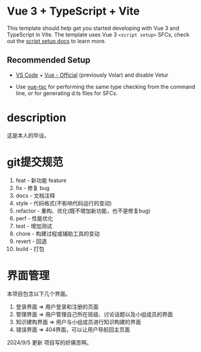 # Vue 3 + TypeScript + Vite

This template should help get you started developing with Vue 3 and TypeScript in Vite. The template uses Vue 3 `<script setup>` SFCs, check out the [script setup docs](https://v3.vuejs.org/api/sfc-script-setup.html#sfc-script-setup) to learn more.

## Recommended Setup

- [VS Code](https://code.visualstudio.com/) + [Vue - Official](https://marketplace.visualstudio.com/items?itemName=Vue.volar) (previously Volar) and disable Vetur

- Use [vue-tsc](https://github.com/vuejs/language-tools/tree/master/packages/tsc) for performing the same type checking from the command line, or for generating d.ts files for SFCs.

# description
这是本人的毕设。

# git提交规范
1. feat - 新功能 feature
2. fix - 修复 bug
3. docs - 文档注释
4. style - 代码格式(不影响代码运行的变动)
5. refactor - 重构、优化(既不增加新功能，也不是修复bug)
6. perf - 性能优化
7. test - 增加测试
8. chore - 构建过程或辅助工具的变动
9. revert - 回退
10. build - 打包

# 界面管理
本项目包含以下几个界面。
1. 登录界面 => 用户登录和注册的页面
2. 管理界面 => 用户管理自己所在班级、讨论话题以及小组成员的界面
3. 知识建构界面 => 用户与小组成员进行知识构建的界面
4. 错误界面 => 404界面，可以让用户导航回主页面

2024/9/5 更新
项目写的好痛苦啊。